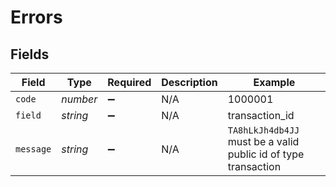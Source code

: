 # Errors


## Fields

| Field                                                          | Type                                                           | Required                                                       | Description                                                    | Example                                                        |
| -------------------------------------------------------------- | -------------------------------------------------------------- | -------------------------------------------------------------- | -------------------------------------------------------------- | -------------------------------------------------------------- |
| `code`                                                         | *number*                                                       | :heavy_minus_sign:                                             | N/A                                                            | 1000001                                                        |
| `field`                                                        | *string*                                                       | :heavy_minus_sign:                                             | N/A                                                            | transaction_id                                                 |
| `message`                                                      | *string*                                                       | :heavy_minus_sign:                                             | N/A                                                            | `TA8hLkJh4db4JJ` must be a valid public id of type transaction |
